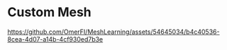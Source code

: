 ﻿# Custom Mesh

 

https://github.com/OmerFI/MeshLearning/assets/54645034/b4c40536-8cea-4d07-a14b-4cf930ed7b3e

